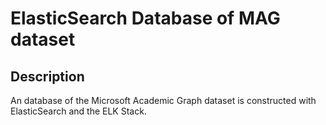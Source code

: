 # ElasticSearch Database of MAG dataset
## Description
An database of the Microsoft Academic Graph dataset is constructed with ElasticSearch and the ELK Stack. 
